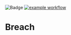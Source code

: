 ![Badge](https://img.shields.io/badge/version-v1.9badge/version-v1.8badge/version-v1.7-#8209;alpha-blue.svgalpha-blue.svgalpha-blue.svg)
[![example workflow](https://github.com/github/docs/actions/workflows/test.yml/badge.svg)](https://github.com/hitesh-temp-account/Breach/actions/workflows/main.yml)

# Breach
